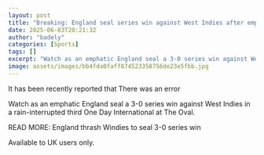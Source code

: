 ```yaml
---
layout: post
title: "Breaking: England seal series win against West Indies after emphatic victory"
date: 2025-06-03T20:21:32
author: "badely"
categories: [Sports]
tags: []
excerpt: "Watch as an emphatic England seal a 3-0 series win against West Indies in a rain-interrupted third One Day International at The Oval."
image: assets/images/bb4fda0faff874523358756de23e5fbb.jpg
---
```


It has been recently reported that There was an error

Watch as an emphatic England seal a 3-0 series win against West Indies in a rain-interrupted third One Day International at The Oval.

READ MORE: England thrash Windies to seal 3-0 series win

Available to UK users only.

